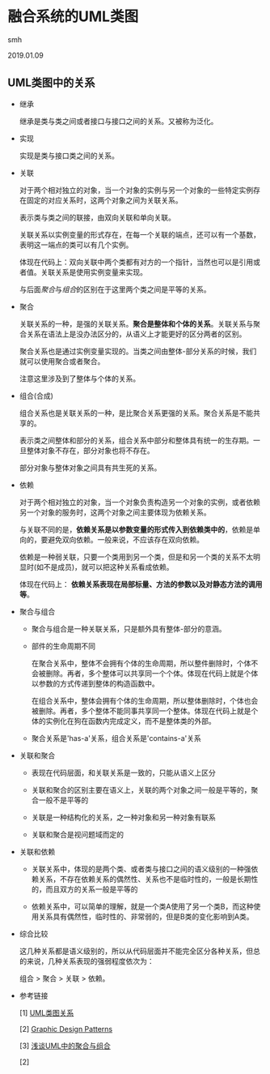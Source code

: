# 融合系统的UML类图

smh

2019.01.09

## UML类图中的关系

* 继承

  继承是类与类之间或者接口与接口之间的关系。又被称为泛化。

* 实现

  实现是类与接口类之间的关系。

* 关联

  对于两个相对独立的对象，当一个对象的实例与另一个对象的一些特定实例存在固定的对应关系时，这两个对象之间为关联关系。

  表示类与类之间的联接，由双向关联和单向关联。

  关联关系以实例变量的形式存在，在每一个关联的端点，还可以有一个基数，表明这一端点的类可以有几个实例。

  体现在代码上：双向关联中两个类都有对方的一个指针，当然也可以是引用或者值。关联关系是使用实例变量来实现。

  与后面*聚合*与*组合*的区别在于这里两个类之间是平等的关系。

* 聚合

  关联关系的一种，是强的关联关系。**聚合是整体和个体的关系**。关联关系与聚合关系在语法上是没办法区分的，从语义上才能更好的区分两者的区别。

  聚合关系也是通过实例变量实现的。当类之间由整体-部分关系的时候，我们就可以使用聚合或者聚合。

  注意这里涉及到了整体与个体的关系。

* 组合(合成)

  组合关系也是关联关系的一种，是比聚合关系更强的关系。聚合关系是不能共享的。

  表示类之间整体和部分的关系，组合关系中部分和整体具有统一的生存期。一旦整体对象不存在，部分对象也将不存在。

  部分对象与整体对象之间具有共生死的关系。

* 依赖

  对于两个相对独立的对象，当一个对象负责构造另一个对象的实例，或者依赖另一个对象的服务时，这两个对象之间主要体现为依赖关系。

  与关联不同的是，**依赖关系是以参数变量的形式传入到依赖类中的**，依赖是单向的，要避免双向依赖。一般来说，不应该存在双向依赖。

  依赖是一种弱关联，只要一个类用到另一个类，但是和另一个类的关系不太明显时(如不是成员)，就可以把这种关系看成依赖。

  体现在代码上： **依赖关系表现在局部标量、方法的参数以及对静态方法的调用等**。

* 聚合与组合

  * 聚合与组合是一种关联关系，只是额外具有整体-部分的意涵。

  * 部件的生命周期不同

    在聚合关系中，整体不会拥有个体的生命周期，所以整件删除时，个体不会被删除。再者，多个整体可以共享同一个个体。体现在代码上就是个体以参数的方式传递到整体的构造函数中。

    在组合关系中，整体会拥有个体的生命周期，所以整体删除时，个体也会被删除。再者，多个整体不能同事共享同一个整体。体现在代码上就是个体的实例化在狗在函数内完成定义，而不是整体类的外部。

  * 聚合关系是'has-a'关系，组合关系是'contains-a'关系

* 关联和聚合

  * 表现在代码层面，和关联关系是一致的，只能从语义上区分

  * 关联和聚合的区别主要在语义上，关联的两个对象之间一般是平等的，聚合一般不是平等的

  * 关联是一种结构化的关系，之一种对象和另一种对象有联系

  * 关联和聚合是视问题域而定的

* 关联和依赖

  * 关联关系中，体现的是两个类、或者类与接口之间的语义级别的一种强依赖关系，不存在依赖关系的偶然性、关系也不是临时性的，一般是长期性的，而且双方的关系一般是平等的

  * 依赖关系中，可以简单的理解，就是一个类A使用了另一个类B，而这种使用关系具有偶然性，临时性的、非常弱的，但是B类的变化影响到A类。

* 综合比较

  这几种关系都是语义级别的，所以从代码层面并不能完全区分各种关系，但总的来说，几种关系表现的强弱程度依次为：

  组合 > 聚合 > 关联 > 依赖。


* 参考链接

  [1] [UML类图关系](https://www.cnblogs.com/alex-blog/articles/2704214.html)

  [2] [Graphic Design Patterns](https://design-patterns.readthedocs.io/zh_CN/latest/read_uml.html)

  [3] [浅谈UML中的聚合与组合](https://blog.csdn.net/liushuijinger/article/details/6994265)


  



  [2] 


